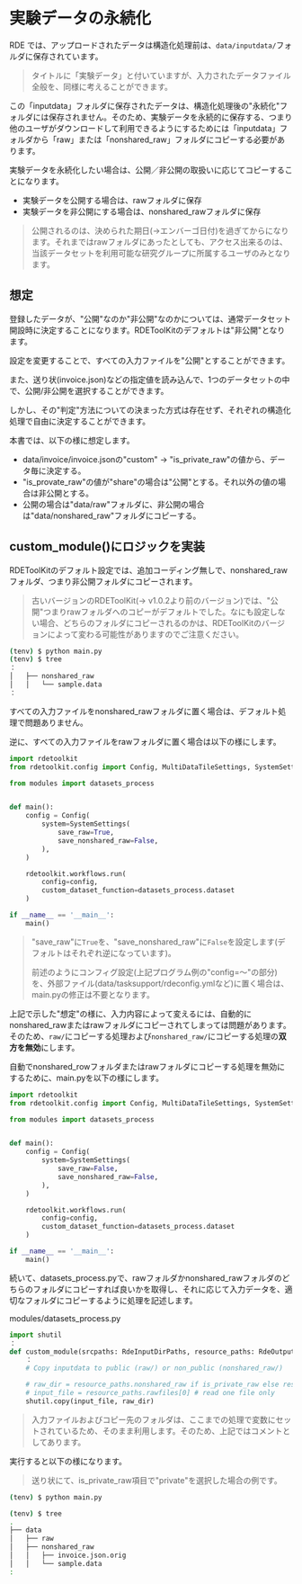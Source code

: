 <div class="page" />

# 実験データの永続化

RDE では、アップロードされたデータは構造化処理前は、`data/inputdata/`フォルダに保存されています。

> タイトルに「実験データ」と付いていますが、入力されたデータファイル全般を、同様に考えることができます。

この「inputdata」フォルダに保存されたデータは、構造化処理後の"永続化"フォルダには保存されません。そのため、実験データを永続的に保存する、つまり他のユーザがダウンロードして利用できるようにするためには「inputdata」フォルダから「raw」または「nonshared_raw」フォルダにコピーする必要があります。

実験データを永続化したい場合は、公開／非公開の取扱いに応じてコピーすることになります。

* 実験データを公開する場合は、rawフォルダに保存
* 実験データを非公開にする場合は、nonshared_rawフォルダに保存

> 公開されるのは、決められた期日(→エンバーゴ日付)を過ぎてからになります。それまではrawフォルダにあったとしても、アクセス出来るのは、当該データセットを利用可能な研究グループに所属するユーザのみとなります。

## 想定

登録したデータが、"公開"なのか"非公開"なのかについては、通常データセット開設時に決定することになります。RDEToolKitのデフォルトは"非公開"となります。

設定を変更することで、すべての入力ファイルを"公開"とすることができます。

また、送り状(invoice.json)などの指定値を読み込んで、1つのデータセットの中で、公開/非公開を選択することができます。

しかし、その"判定"方法についての決まった方式は存在せず、それぞれの構造化処理で自由に決定することができます。

本書では、以下の様に想定します。

* data/invoice/invoice.jsonの"custom" → "is_private_raw"の値から、データ毎に決定する。
* "is_provate_raw"の値が"share"の場合は"公開"とする。それ以外の値の場合は非公開とする。
* 公開の場合は"data/raw"フォルダに、非公開の場合は"data/nonshared_raw"フォルダにコピーする。

## custom_module()にロジックを実装

RDEToolKitのデフォルト設定では、追加コーディング無しで、nonshared_rawフォルダ、つまり非公開フォルダにコピーされます。

> 古いバージョンのRDEToolKit(→ v1.0.2より前のバージョン)では、"公開"つまりrawフォルダへのコピーがデフォルトでした。なにも設定しない場合、どちらのフォルダにコピーされるのかは、RDEToolKitのバージョンによって変わる可能性がありますのでご注意ください。

```bash
(tenv) $ python main.py 
(tenv) $ tree
：
│   ├── nonshared_raw
│   │   └── sample.data
：
```

すべての入力ファイルをnonshared_rawフォルダに置く場合は、デフォルト処理で問題ありません。

逆に、すべての入力ファイルをrawフォルダに置く場合は以下の様にします。

```python
import rdetoolkit
from rdetoolkit.config import Config, MultiDataTileSettings, SystemSettings

from modules import datasets_process


def main():
    config = Config(
        system=SystemSettings(
            save_raw=True,
            save_nonshared_raw=False,
        ),
    )

    rdetoolkit.workflows.run(
        config=config,
        custom_dataset_function=datasets_process.dataset
    )

if __name__ == '__main__':
    main()
```

> "save_raw"に`True`を、"save_nonshared_raw"に`False`を設定します(デフォルトはそれぞれ逆になっています)。
>
> 前述のようにコンフィグ設定(上記プログラム例の"config=～"の部分)を、外部ファイル(data/tasksupport/rdeconfig.ymlなど)に置く場合は、main.pyの修正は不要となります。

上記で示した"想定"の様に、入力内容によって変えるには、自動的にnonshared_rawまたはrawフォルダにコピーされてしまっては問題があります。そのため、`raw/`にコピーする処理および`nonshared_raw/`にコピーする処理の**双方を無効**にします。

自動でnonshared_rowフォルダまたはrawフォルダにコピーする処理を無効にするために、main.pyを以下の様にします。

```python
import rdetoolkit
from rdetoolkit.config import Config, MultiDataTileSettings, SystemSettings

from modules import datasets_process


def main():
    config = Config(
        system=SystemSettings(
            save_raw=False,
            save_nonshared_raw=False,
        ),
    )

    rdetoolkit.workflows.run(
        config=config,
        custom_dataset_function=datasets_process.dataset
    )

if __name__ == '__main__':
    main()
```

続いて、datasets_process.pyで、rawフォルダかnonshared_rawフォルダのどちらのフォルダにコピーすれば良いかを取得し、それに応じて入力データを、適切なフォルダにコピーするように処理を記述します。

modules/datasets_process.py

```python
import shutil
：
def custom_module(srcpaths: RdeInputDirPaths, resource_paths: RdeOutputResourcePath) -> None:
    ：
    # Copy inputdata to public (raw/) or non_public (nonshared_raw/)

    # raw_dir = resource_paths.nonshared_raw if is_private_raw else resource_paths.raw
    # input_file = resource_paths.rawfiles[0] # read one file only
    shutil.copy(input_file, raw_dir)
```

> 入力ファイルおよびコピー先のフォルダは、ここまでの処理で変数にセットされているため、そのまま利用します。そのため、上記ではコメントとしてあります。

実行すると以下の様になります。

> 送り状にて、is_private_raw項目で"private"を選択した場合の例です。

```bash
(tenv) $ python main.py

(tenv) $ tree
.
├── data
│   ├── raw
│   ├── nonshared_raw
│   │   ├── invoice.json.orig
│   │   └── sample.data
:
```

